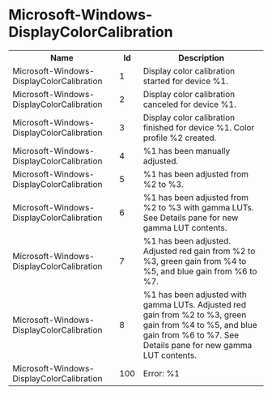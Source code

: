 # Microsoft-Windows-DisplayColorCalibration

<table>
<colgroup><col/><col/><col/></colgroup>
<tr><th>Name</th><th>Id</th><th>Description</th></tr>
<tr><td>Microsoft-Windows-DisplayColorCalibration</td><td>1</td><td>Display color calibration started for device %1.</td></tr>
<tr><td>Microsoft-Windows-DisplayColorCalibration</td><td>2</td><td>Display color calibration canceled for device %1.</td></tr>
<tr><td>Microsoft-Windows-DisplayColorCalibration</td><td>3</td><td>Display color calibration finished for device %1. Color profile %2 created.</td></tr>
<tr><td>Microsoft-Windows-DisplayColorCalibration</td><td>4</td><td>%1 has been manually adjusted.</td></tr>
<tr><td>Microsoft-Windows-DisplayColorCalibration</td><td>5</td><td>%1 has been adjusted from %2 to %3.</td></tr>
<tr><td>Microsoft-Windows-DisplayColorCalibration</td><td>6</td><td>%1 has been adjusted from %2 to %3 with gamma LUTs. See Details pane for new gamma LUT contents.</td></tr>
<tr><td>Microsoft-Windows-DisplayColorCalibration</td><td>7</td><td>%1 has been adjusted. Adjusted red gain from %2 to %3, green gain from %4 to %5, and blue gain from %6 to %7.</td></tr>
<tr><td>Microsoft-Windows-DisplayColorCalibration</td><td>8</td><td>%1 has been adjusted with gamma LUTs. Adjusted red gain from %2 to %3, green gain from %4 to %5, and blue gain from %6 to %7. See Details pane for new gamma LUT contents.</td></tr>
<tr><td>Microsoft-Windows-DisplayColorCalibration</td><td>100</td><td>Error: %1</td></tr>
</table>
